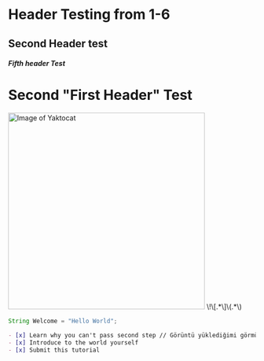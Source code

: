 # Header Testing from 1-6
## Second Header test
##### Fifth header Test
# Second "First Header" Test

<img alt="Image of Yaktocat" src=https://octodex.github.com/images/yaktocat.png width=400>
\!\[.*\]\(.*\)

```java
String Welcome = "Hello World";
```
```md
- [x] Learn why you can't pass second step // Görüntü yüklediğimi görmüyor
- [x] Introduce to the world yourself
- [x] Submit this tutorial
````
